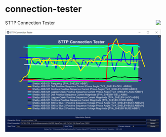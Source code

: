 # connection-tester

<img align="right" src="https://raw.githubusercontent.com/sttp/cppapi/master/src/sttp.png">

STTP Connection Tester

![Screen Shot](https://raw.githubusercontent.com/sttp/connection-tester/master/ScreenShot.png)
